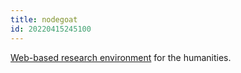 ```yaml
---
title: nodegoat
id: 20220415245100
---
```


[Web-based research environment](https://nodegoat.net/about) for the humanities.
